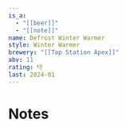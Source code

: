 ```yaml
---
is_a:
  - "[[beer]]"
  - "[[note]]"
name: Defrost Winter Warmer
style: Winter Warmer
brewery: "[[Tap Station Apex]]"
abv: 11
rating: 👎
last: 2024-01
---
```

# Notes
